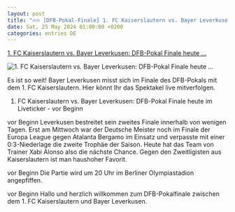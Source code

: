 ```yaml
---
layout: post
title: "🔥🔥 [DFB-Pokal-Finale] 1. FC Kaiserslautern vs. Bayer Leverkusen: DFB-Pokal Finale heute ..."
date: Sat, 25 May 2024 01:00:00 +0200
categories: entries DE
---
```

[1. FC Kaiserslautern vs. Bayer Leverkusen: DFB-Pokal Finale heute ...](https://www.spox.com/de/sport/fussball/dfbpokal/2405/Artikel/1-fc-kaiserslautern-vs-bayer-leverkusen-dfb-pokal-finale-heute-im-liveticker.html)

![1. FC Kaiserslautern vs. Bayer Leverkusen: DFB-Pokal Finale heute ...](https://www.spox.com/de/sport/fussball/dfbpokal/2405/Bilder/dfb-pokal-1600.jpg)

Es ist so weit! Bayer Leverkusen misst sich im Finale des DFB-Pokals mit dem 1. FC Kaiserslautern. Hier könnt Ihr das Spektakel live mitverfolgen.

1. FC Kaiserslautern vs. Bayer Leverkusen: DFB-Pokal Finale heute im Liveticker - vor Beginn

vor Beginn Leverkusen bestreitet sein zweites Finale innerhalb von wenigen Tagen. Erst am Mittwoch war der Deutsche Meister noch im Finale der Europa League gegen Atalanta Bergamo im Einsatz und verpasste mit einer 0:3-Niederlage die zweite Trophäe der Saison. Heute hat das Team von Trainer Xabi Alonso also die nächste Chance. Gegen den Zweitligisten aus Kaiserslautern ist man haushoher Favorit.

vor Beginn Die Partie wird um 20 Uhr im Berliner Olympiastadion angepfiffen.

vor Beginn Hallo und herzlich willkommen zum DFB-Pokalfinale zwischen dem 1. FC Kaiserslautern und Bayer Leverkusen.

